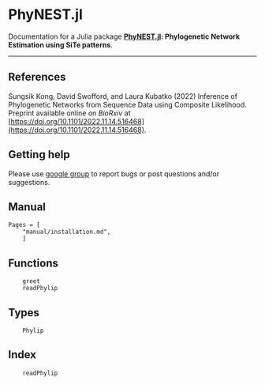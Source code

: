 # PhyNEST.jl

Documentation for a Julia package **[PhyNEST.jl](https://github.com/sungsik-kong/PhyNEST.jl): Phylogenetic Network Estimation using SiTe patterns**.

---

## References
Sungsik Kong, David Swofford, and Laura Kubatko (2022) Inference of Phylogenetic Networks from Sequence Data using Composite Likelihood. Preprint available online on *BioRxiv* at [https://doi.org/10.1101/2022.11.14.516468](https://doi.org/10.1101/2022.11.14.516468).

## Getting help
Please use [google group](https://groups.google.com/g/phynest-users) to report bugs or post questions and/or suggestions.

## Manual
```@contents
Pages = [
    "manual/installation.md",
    ]
```

## Functions
```@docs
    greet
    readPhylip
```
## Types
```@docs
    Phylip
```

## Index
```@index
    readPhylip
```